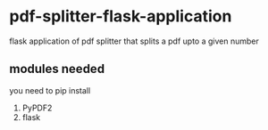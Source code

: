 # pdf-splitter-flask-application
flask application of pdf splitter that splits a pdf upto a given number

## modules needed

you need to pip install
1. PyPDF2
2. flask
